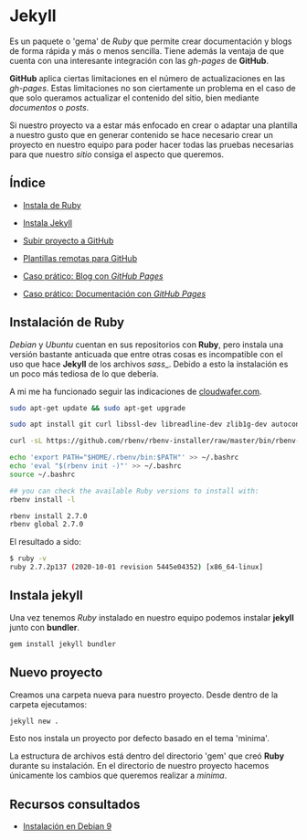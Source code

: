 # Jekyll

Es un paquete o 'gema' de _Ruby_ que permite crear documentación y blogs de forma rápida y más o menos sencilla. Tiene además la ventaja de que cuenta con una interesante integración con las _gh-pages_ de __GitHub__.

__GitHub__ aplica ciertas limitaciones en el número de actualizaciones en las _gh-pages_.
Estas limitaciones no son ciertamente un problema en el caso de que solo queramos actualizar el contenido del sitio, bien mediante _documentos_ o _posts_.

Si nuestro proyecto va a estar más enfocado en crear o adaptar una plantilla a nuestro gusto que en generar contenido se hace necesario crear un proyecto en nuestro equipo para poder hacer todas las pruebas necesarias para que nuestro _sitio_ consiga el aspecto que queremos.

## Índice
 - [Instala de Ruby](./instalacion-ruby.html)
 - [Instala Jekyll](./instalacion-jekyll.html)
 - [Subir proyecto a GitHub](./subir-a-github.html)
 - [Plantillas remotas para GitHub](./temas-remotos.html)

 - [Caso prático: Blog con _GitHub Pages_](./caso-practico-blog.html)
 - [Caso prático: Documentación con _GitHub Pages_](./caso-practico-doc.html)

## Instalación de Ruby

_Debian_ y _Ubuntu_ cuentan en sus repositorios con __Ruby__, pero instala una versión bastante anticuada que entre otras cosas es incompatible con el uso que hace __Jekyll__ de los archivos _sass__.
Debido a esto la instalación es un poco más tediosa de lo que debería.

A mi me ha funcionado seguir las indicaciones de [cloudwafer.com](https://cloudwafer.com/blog/installing-ruby-on-debian-9/).

``` sh
sudo apt-get update && sudo apt-get upgrade

sudo apt install git curl libssl-dev libreadline-dev zlib1g-dev autoconf bison build-essential libyaml-dev libreadline-dev libncurses5-dev libffi-dev libgdbm-dev

curl -sL https://github.com/rbenv/rbenv-installer/raw/master/bin/rbenv-installer | bash -

echo 'export PATH="$HOME/.rbenv/bin:$PATH"' >> ~/.bashrc
echo 'eval "$(rbenv init -)"' >> ~/.bashrc
source ~/.bashrc

## you can check the available Ruby versions to install with:
rbenv install -l

rbenv install 2.7.0
rbenv global 2.7.0
```

El resultado a sido:

```sh
$ ruby -v
ruby 2.7.2p137 (2020-10-01 revision 5445e04352) [x86_64-linux]
```

## Instala jekyll

Una vez tenemos _Ruby_ instalado en nuestro equipo podemos instalar __jekyll__ junto con __bundler__.

```sh
gem install jekyll bundler
```
## Nuevo proyecto

Creamos una carpeta nueva para nuestro proyecto. Desde dentro de la carpeta ejecutamos:

```sh
jekyll new .
```

Esto nos instala un proyecto por defecto basado en el tema 'minima'.

La estructura de archivos está dentro del directorio 'gem' que creó __Ruby__ durante su instalación. En el directorio de nuestro proyecto hacemos únicamente los cambios que queremos realizar a _minima_.


## Recursos consultados

 - [Instalación en Debian 9](https://cloudwafer.com/blog/installing-ruby-on-debian-9/)